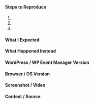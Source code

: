 <!--
Thanks for contributing to WP Event Manager! Pick a clear title ("Improve client-side UI validation") and proceed.

PLEASE NOTE
- These comments won't show up when you submit the issue.
- Everything is optional, but try to add as many details as possible.
- If requesting a new feature, explain why you'd like to see it added.
- This issue tracker is not for support. If you have questions about WP Event Manager, please visit the support forum: https://wordpress.org/support/plugin/wp-event-manager
- Do not report potential security vulnerabilities here. For responsible disclosure of security issues and to be eligible for our bug bounty program, please submit your report via [the HackerOne portal](https://hackerone.com/automattic).

Helpful tips for screenshots:
https://en.support.wordpress.com/make-a-screenshot/
-->

#### Steps to Reproduce
1.
2.
3.

#### What I Expected


#### What Happened Instead


#### WordPress / WP Event Manager Version


#### Browser / OS Version


#### Screenshot / Video


#### Context / Source
<!-- Optional: share your unique context to help us understand your perspective.

If requesting a new feature, explain why you'd like to see it added.
-->

